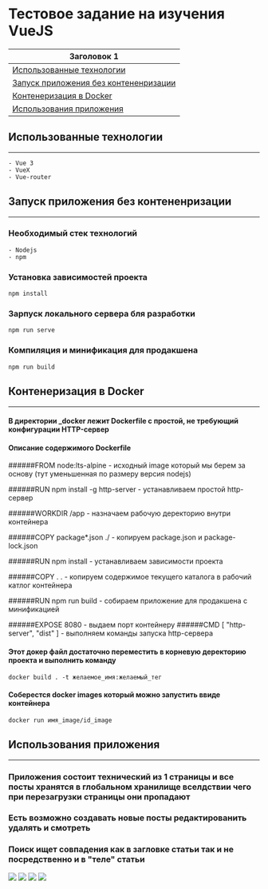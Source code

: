 # Тестовое задание на изучения VueJS

| Заголовок 1 | 
| ----------- | 
| [Использованные технологии ](#title1)   | 
| [Запуск приложения без контененризации](#title2)    | 
| [Контенеризация в Docker](#title3)    | 
| [Использования приложения](#title4)    | 



## <a id="title1">Использованные технологии </a>

---
    
    - Vue 3
    - VueX
    - Vue-router


## <a id="title2">Запуск приложения без контененризации </a>

---

### Необходимый стек технологий 
 
    - Nodejs
    - npm

### Установка зависимостей проекта
```
npm install
```

### Зарпуск локального сервера бля разработки
```
npm run serve
```

### Компиляция и минификация для продакшена 
```
npm run build
```

## <a id="title3">Контенеризация в Docker </a>

---
    
#### В директории _docker лежит Dockerfile с простой, не требующий конфигурации HTTP-сервер
#### Описание содержимого Dockerfile

######FROM node:lts-alpine  - исходный image который мы берем за основу (тут уменьшенная по размеру версия nodejs)

######RUN npm install -g http-server - устанавливаем простой http-сервер

######WORKDIR /app - назначаем рабочую деректорию внутри контейнера

######COPY package*.json ./ - копируем package.json и package-lock.json 

######RUN npm install - устанавливаем зависимости проекта

######COPY . . - копируем содержимое текущего каталога в рабочий катлог контейнера 

######RUN npm run build - собираем приложение для продакшена с минификацией

######EXPOSE 8080 - выдаем порт контейнеру 
######CMD [ "http-server", "dist" ] - выполняем команды запуска http-сервера


#### Этот докер файл достаточно переместить в корневую деректорию проекта и выполнить команду 
````
docker build . -t желаемое_имя:желаемый_тег
````
#### Соберестся docker images который можно запустить ввиде контейнера 
````
docker run имя_image/id_image
````

## <a id="title4">Использования приложения</a>

---
### Приложения состоит технический из 1 страницы и все посты хранятся в глобальном хранилище вселдствии чего при перезагрузки страницы они пропадают 

### Есть возможно создавать новые посты редактированить удалять и смотреть 
### Поиск ищет совпадения как в загловке статьи так и не посредственно и в "теле" статьи

![](https://disk.yandex.ru/d/kvIuZsZXSaiAQg)
![](https://disk.yandex.ru/i/I6Cl2AJOt981Qw)
![](https://disk.yandex.ru/i/idCbuU3UzzYBVQ)
![](https://disk.yandex.ru/i/bBmE7ffJOJWL_A)
